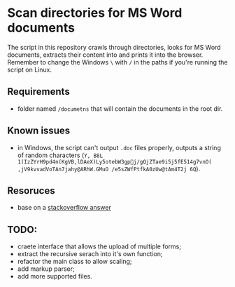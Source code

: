 # Scan directories for MS Word documents
The script in this repository crawls through directories, looks for MS Word documents, extracts their content into and prints it into the browser.
Remember to change the Windows `\` with `/` in the paths if you're running the script on Linux.

## Requirements
- folder named `/documetns` that will contain the documents in the root dir.

## Known issues
- in Windows, the script can't output `.doc` files properly, outputs a string of random characters (`Y, B8L 1(IzZYrH9pd4n(KgVB,lDAeX)Ly5otebW3gpj/gQjZTae9i5j5fE514g7vnO( ,jV9kvvadVoTAn7jahy@ARhW.GMuO /e5sZWfPtfkA0zUw@tAm4T2j 6Q`).

## Resoruces
- base on a [stackoverflow answer](https://stackoverflow.com/questions/19503653/how-to-extract-text-from-word-file-doc-docx-xlsx-pptx-php)

## TODO:
- craete interface that allows the upload of multiple forms;
- extract the recursive serach into it's own function;
- refactor the main class to allow scaling;
- add markup parser;
- add more supported files.
